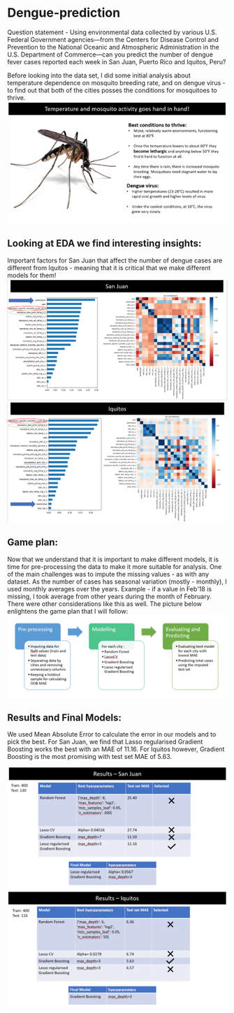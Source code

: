 # Dengue-prediction

Question statement - Using environmental data collected by various U.S. Federal Government agencies—from the Centers for Disease Control and Prevention to the National Oceanic and Atmospheric Administration in the U.S. Department of Commerce—can you predict the number of dengue fever cases reported each week in San Juan, Puerto Rico and Iquitos, Peru?

Before looking into the data set, I did some initial analysis about temperature dependence on mosquito breeding rate, and on dengue virus - to find out that both of the cities posses the conditions for mosquitoes to thrive.
![Where does it thrive?](https://github.com/adityaadi13/Dengue-prediction/blob/master/Images/1.PNG)

## Looking at EDA we find interesting insights:
Important factors for San Juan that affect the number of dengue cases are different from Iquitos - meaning that it is critical that we make different models for them!
![San Jose EDA?](https://github.com/adityaadi13/Dengue-prediction/blob/master/Images/3.PNG)
![Iquitos EDA](https://github.com/adityaadi13/Dengue-prediction/blob/master/Images/4.PNG)


## Game plan:
Now that we understand that it is important to make different models, it is time for pre-processing the data to make it more suitable for analysis. One of the main challenges was to impute the missing values - as with any dataset. As the number of cases has seasonal variation (mostly - monthly), I used monthly averages over the years. Example -  if a value in Feb'18 is missing, I took average from other years during the month of February. There were other considerations like this as well. The picture below enlightens the game plan that I will follow:
![Iquitos EDA](https://github.com/adityaadi13/Dengue-prediction/blob/master/Images/5.PNG)

## Results and Final Models:
We used Mean Absolute Error to calculate the error in our models and to pick the best. For San Juan, we find that Lasso regularised Gradient Boosting works the best with an MAE of 11.16. For Iquitos however, Gradient Boosting is the most promising with test set MAE of 5.63.

![San Juan - result](https://github.com/adityaadi13/Dengue-prediction/blob/master/Images/6.PNG)
![Iquitos - result](https://github.com/adityaadi13/Dengue-prediction/blob/master/Images/7.PNG)


